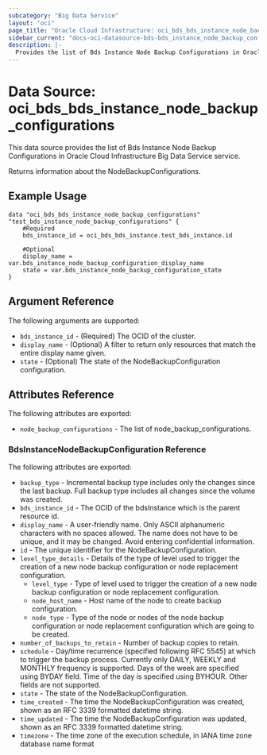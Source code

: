 ```yaml
---
subcategory: "Big Data Service"
layout: "oci"
page_title: "Oracle Cloud Infrastructure: oci_bds_bds_instance_node_backup_configurations"
sidebar_current: "docs-oci-datasource-bds-bds_instance_node_backup_configurations"
description: |-
  Provides the list of Bds Instance Node Backup Configurations in Oracle Cloud Infrastructure Big Data Service service
---
```


# Data Source: oci_bds_bds_instance_node_backup_configurations
This data source provides the list of Bds Instance Node Backup Configurations in Oracle Cloud Infrastructure Big Data Service service.

Returns information about the NodeBackupConfigurations.


## Example Usage

```hcl
data "oci_bds_bds_instance_node_backup_configurations" "test_bds_instance_node_backup_configurations" {
	#Required
	bds_instance_id = oci_bds_bds_instance.test_bds_instance.id

	#Optional
	display_name = var.bds_instance_node_backup_configuration_display_name
	state = var.bds_instance_node_backup_configuration_state
}
```

## Argument Reference

The following arguments are supported:

* `bds_instance_id` - (Required) The OCID of the cluster.
* `display_name` - (Optional) A filter to return only resources that match the entire display name given.
* `state` - (Optional) The state of the NodeBackupConfiguration configuration.


## Attributes Reference

The following attributes are exported:

* `node_backup_configurations` - The list of node_backup_configurations.

### BdsInstanceNodeBackupConfiguration Reference

The following attributes are exported:

* `backup_type` - Incremental backup type includes only the changes since the last backup. Full backup type includes all changes since the volume was created.
* `bds_instance_id` - The OCID of the bdsInstance which is the parent resource id.
* `display_name` - A user-friendly name. Only ASCII alphanumeric characters with no spaces allowed. The name does not have to be unique, and it may be changed. Avoid entering confidential information.
* `id` - The unique identifier for the NodeBackupConfiguration.
* `level_type_details` - Details of the type of level used to trigger the creation of a new node backup configuration or node replacement configuration.
	* `level_type` - Type of level used to trigger the creation of a new node backup configuration or node replacement configuration.
	* `node_host_name` - Host name of the node to create backup configuration.
	* `node_type` - Type of the node or nodes of the node backup configuration or node replacement configuration which are going to be created.
* `number_of_backups_to_retain` - Number of backup copies to retain.
* `schedule` - Day/time recurrence (specified following RFC 5545) at which to trigger the backup process. Currently only DAILY, WEEKLY and MONTHLY frequency is supported. Days of the week are specified using BYDAY field. Time of the day is specified using BYHOUR. Other fields are not supported. 
* `state` - The state of the NodeBackupConfiguration.
* `time_created` - The time the NodeBackupConfiguration was created, shown as an RFC 3339 formatted datetime string.
* `time_updated` - The time the NodeBackupConfiguration was updated, shown as an RFC 3339 formatted datetime string. 
* `timezone` - The time zone of the execution schedule, in IANA time zone database name format

